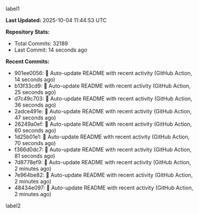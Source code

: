 
label1 
<!-- ACTIVITY_START -->
**Last Updated:** 2025-10-04 11:44:53 UTC

**Repository Stats:**
- Total Commits: 32189
- Last Commit: 14 seconds ago

**Recent Commits:**
- 901ee0056: 🤖 Auto-update README with recent activity (GitHub Action, 14 seconds ago)
- b13f33cd9: 🤖 Auto-update README with recent activity (GitHub Action, 25 seconds ago)
- d7c49c703: 🤖 Auto-update README with recent activity (GitHub Action, 36 seconds ago)
- 2adce491e: 🤖 Auto-update README with recent activity (GitHub Action, 47 seconds ago)
- 26249a0ef: 🤖 Auto-update README with recent activity (GitHub Action, 60 seconds ago)
- 1d25b01e1: 🤖 Auto-update README with recent activity (GitHub Action, 70 seconds ago)
- f366d0dc7: 🤖 Auto-update README with recent activity (GitHub Action, 81 seconds ago)
- 7d8778ef9: 🤖 Auto-update README with recent activity (GitHub Action, 2 minutes ago)
- 7e964be82: 🤖 Auto-update README with recent activity (GitHub Action, 2 minutes ago)
- 48434e097: 🤖 Auto-update README with recent activity (GitHub Action, 2 minutes ago)
<!-- ACTIVITY_END -->

label2
